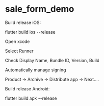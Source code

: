 # sale_form_demo

Build release iOS:

flutter build ios --release

Open xcode

Select Runner 

Check Display Name, Bundle ID, Version, Build

Automatically manage signing

Product -> Archive -> Distribute app -> Next....

Build release Android:

flutter build apk --release
